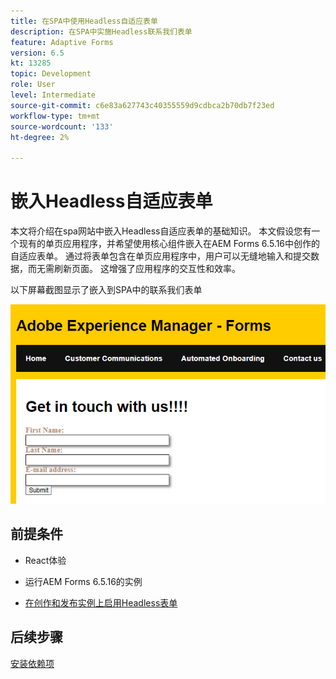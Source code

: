 ```yaml
---
title: 在SPA中使用Headless自适应表单
description: 在SPA中实施Headless联系我们表单
feature: Adaptive Forms
version: 6.5
kt: 13285
topic: Development
role: User
level: Intermediate
source-git-commit: c6e83a627743c40355559d9cdbca2b70db7f23ed
workflow-type: tm+mt
source-wordcount: '133'
ht-degree: 2%

---
```



# 嵌入Headless自适应表单

本文将介绍在spa网站中嵌入Headless自适应表单的基础知识。 本文假设您有一个现有的单页应用程序，并希望使用核心组件嵌入在AEM Forms 6.5.16中创作的自适应表单。
通过将表单包含在单页应用程序中，用户可以无缝地输入和提交数据，而无需刷新页面。 这增强了应用程序的交互性和效率。

以下屏幕截图显示了嵌入到SPA中的联系我们表单

![contact-us-form](./assets/contact-us-form.png)

## 前提条件

* React体验

* 运行AEM Forms 6.5.16的实例

* [在创作和发布实例上启用Headless表单](https://experienceleague.adobe.com/docs/experience-manager-headless-adaptive-forms/using/quick-setup/enable-headless-adaptive-forms-and-core-components.html?lang=en)

## 后续步骤

[安装依赖项](./install-af-react-libraries.md)

